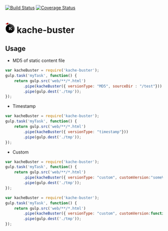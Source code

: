 [![Build Status][image-1]][1] [![Coverage Status][image-2]][2]

<img src="./images/Kache-Buster.png" alt="Kache Buster"> kache-buster
====================================================


Usage
----

* MD5 of static content file

```js
var kacheBuster = require('kache-buster');
gulp.task('myTask', function() {
	return gulp.src('web/**/*.html')
	    .pipe(kacheBuster({ versionType: "MD5", sourceDir : "/test"}))
	    .pipe(gulp.dest('./tmp'));
});
```

* Timestamp

```js
var kacheBuster = require('kache-buster');
gulp.task('myTask', function() {
	return gulp.src('web/**/*.html')
	    .pipe(kacheBuster({ versionType: "timestamp"}))
	    .pipe(gulp.dest('./tmp'));
});
```

* Custom


```js
var kacheBuster = require('kache-buster');
gulp.task('myTask', function() {
	return gulp.src('web/**/*.html')
	    .pipe(kacheBuster({ versionType: "custom", customVersion:"someVersion"}))
	    .pipe(gulp.dest('./tmp'));
});
```

```js
var kacheBuster = require('kache-buster');
gulp.task('myTask', function() {
	return gulp.src('web/**/*.html')
	    .pipe(kacheBuster({ versionType: "custom", customVersion:function(){return "someversion";}}))
	    .pipe(gulp.dest('./tmp'));
});
```

[1]:	https://travis-ci.org/ashokdudhade/kache-buster
[2]:	https://coveralls.io/github/ashokdudhade/kache-buster?branch=master


[image-1]:	https://travis-ci.org/ashokdudhade/kache-buster.svg?branch=master
[image-2]:	https://coveralls.io/repos/ashokdudhade/kache-buster/badge.svg?branch=master&service=github

